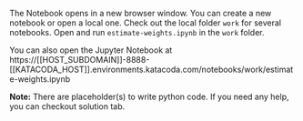 The Notebook opens in a new browser window. You can create a new notebook or open a local one. Check out the local folder `work` for several notebooks. Open and run `estimate-weights.ipynb` in the `work` folder.

You can also open the Jupyter Notebook at https://[[HOST_SUBDOMAIN]]-8888-[[KATACODA_HOST]].environments.katacoda.com/notebooks/work/estimate-weights.ipynb

**Note:**
There are placeholder(s) to write python code. If you need any help, you can checkout solution tab.